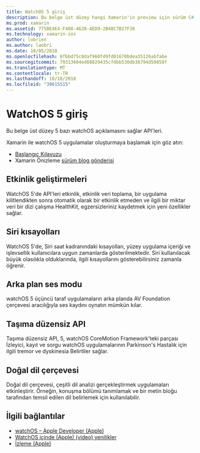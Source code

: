 ```yaml
---
title: WatchOS 5 giriş
description: Bu belge üst düzey hangi Xamarin'in preview için sürüm C# bağlamaları sağlar. bazı watchOS 5 API'leri açıklamasını sağlar.
ms.prod: xamarin
ms.assetid: 775BE4E4-F408-4620-AED9-2B48C7B27F38
ms.technology: xamarin-ios
author: lobrien
ms.author: laobri
ms.date: 10/05/2018
ms.openlocfilehash: 6fbbd75c0daf960fd9fd01670bdea35126abfabe
ms.sourcegitcommit: 79313604ed68829435cfdbb530db36794d50858f
ms.translationtype: MT
ms.contentlocale: tr-TR
ms.lasthandoff: 10/18/2018
ms.locfileid: "39615515"
---
```

# <a name="introduction-to-watchos-5"></a>WatchOS 5 giriş

Bu belge üst düzey 5 bazı watchOS açıklamasını sağlar API'leri.

Xamarin ile watchOS 5 uygulamalar oluşturmaya başlamak için göz atın:

- [Başlangıç Kılavuzu](~/ios/platform/introduction-to-ios12/get-started.md)
- Xamarin Önizleme [sürüm blog gönderisi](https://releases.xamarin.com/preview-release-xcode-10-beta-6/)

## <a name="workout-improvements"></a>Etkinlik geliştirmeleri

WatchOS 5'de API'leri etkinlik, etkinlik veri toplama, bir uygulama kilitlendikten sonra otomatik olarak bir etkinlik etmeden ve ilgili bir miktar veri bir dizi çalışma HealthKit, egzersizleriniz kaydetmek için yeni özellikler sağlar.

## <a name="siri-shortcuts"></a>Siri kısayolları

WatchOS 5'de, Siri saat kadranındaki kısayolları, yüzey uygulama içeriği ve işlevsellik kullanıcılara uygun zamanlarda gösterilmektedir. Siri kullanılacak büyük olasılıkla olduklarında, ilgili kısayollarını gösterebilirsiniz zamanla öğrenir.

## <a name="background-audio-mode"></a>Arka plan ses modu

watchOS 5 üçüncü taraf uygulamaların arka planda AV Foundation çerçevesi aracılığıyla ses kaydını oynatın mümkün kılar.

## <a name="movement-disorder-api"></a>Taşıma düzensiz API

Taşıma düzensiz API, 5, watchOS CoreMotion Framework'teki parçası İzleyici, kayıt ve sorgu watchOS uygulamalarının Parkinson's Hastalık için ilgili tremor ve dyskinesia Belirtiler sağlar.

## <a name="natural-language-framework"></a>Doğal dil çerçevesi

Doğal dil çerçevesi, çeşitli dil analizi gerçekleştirmek uygulamaları etkinleştirir. Örneğin, konuşma bölümü tanımlamak ve bir metin bloğu tarafından temsil edilen dil belirlemek için kullanılabilir.

## <a name="related-links"></a>İlgili bağlantılar

- [watchOS – Apple Developer (Apple)](https://developer.apple.com/watchOS/)
- [WatchOS içinde (Apple) (video) yenilikler](https://developer.apple.com/videos/play/wwdc2018/206/)
- [İzleme (Apple)](https://www.apple.com/watch/)
